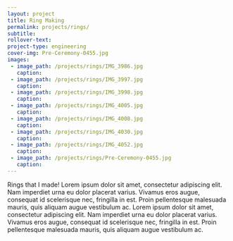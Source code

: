 ```yaml
---
layout: project
title: Ring Making
permalink: projects/rings/
subtitle:
rollover-text:
project-type: engineering
cover-img: Pre-Ceremony-0455.jpg
images:
 - image_path: /projects/rings/IMG_3986.jpg
   caption:
 - image_path: /projects/rings/IMG_3997.jpg
   caption:
 - image_path: /projects/rings/IMG_3998.jpg
   caption:
 - image_path: /projects/rings/IMG_4005.jpg
   caption:
 - image_path: /projects/rings/IMG_4008.jpg
   caption:
 - image_path: /projects/rings/IMG_4030.jpg
   caption:
 - image_path: /projects/rings/IMG_4052.jpg
   caption:
 - image_path: /projects/rings/Pre-Ceremony-0455.jpg
   caption:
---
```

Rings that I made! Lorem ipsum dolor sit amet, consectetur adipiscing elit. Nam imperdiet urna eu dolor placerat varius. Vivamus eros augue, consequat id scelerisque nec, fringilla in est. Proin pellentesque malesuada mauris, quis aliquam augue vestibulum ac. Lorem ipsum dolor sit amet, consectetur adipiscing elit. Nam imperdiet urna eu dolor placerat varius. Vivamus eros augue, consequat id scelerisque nec, fringilla in est. Proin pellentesque malesuada mauris, quis aliquam augue vestibulum ac.

